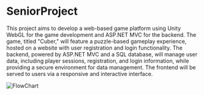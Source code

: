 # SeniorProject

This project aims to develop a web-based game platform using Unity WebGL for the game development and ASP.NET MVC for the backend. The game, titled "Cuber," will feature a puzzle-based gameplay experience, hosted on a website with user registration and login functionality. The backend, powered by ASP.NET MVC and a SQL database, will manage user data, including player sessions, registration, and login information, while providing a secure environment for data management. The frontend will be served to users via a responsive and interactive interface.

![FlowChart](https://github.com/user-attachments/assets/c45184f1-f2fc-4ea8-a82e-755cae18743a)
